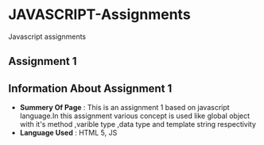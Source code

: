 # JAVASCRIPT-Assignments
Javascript assignments

## **Assignment 1** ##

## Information About Assignment 1 ##

- **Summery Of Page** : This is an assignment 1 based on javascript language.In this assignment various concept is used like global object with it's method ,varible type ,data type and template string respectivity
- **Language Used** : HTML 5, JS
